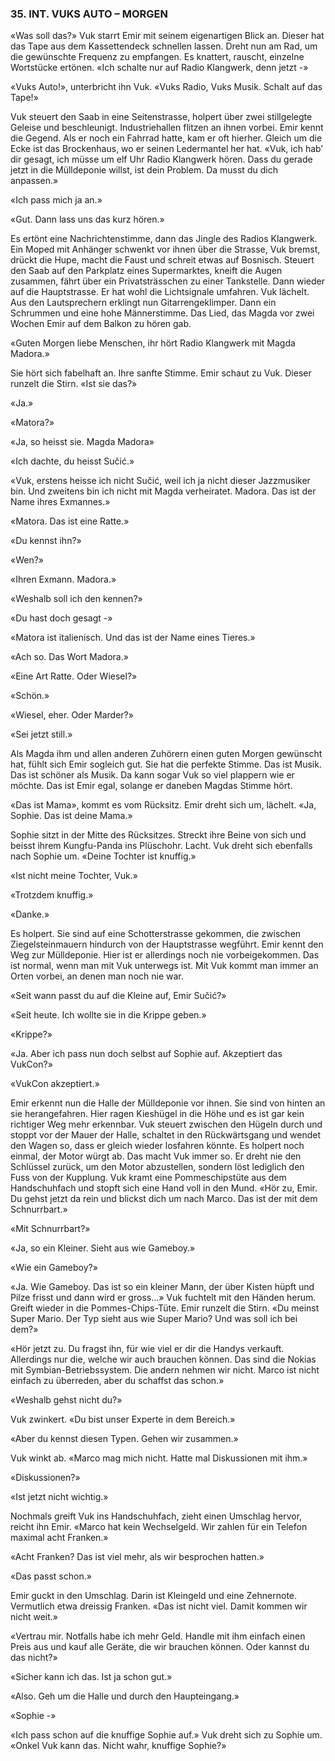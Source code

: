 ### 35. INT. VUKS AUTO – MORGEN

«Was soll das?» Vuk starrt Emir mit seinem eigenartigen Blick an. Dieser hat das Tape aus dem Kassettendeck schnellen lassen. Dreht nun am Rad, um die gewünschte Frequenz zu empfangen. Es knattert, rauscht, einzelne Wortstücke ertönen. «Ich schalte nur auf Radio Klangwerk, denn jetzt -»

«Vuks Auto!», unterbricht ihn Vuk. «Vuks Radio, Vuks Musik. Schalt auf das Tape!»

Vuk steuert den Saab in eine Seitenstrasse, holpert über zwei stillgelegte Geleise und beschleunigt. Industriehallen flitzen an ihnen vorbei. Emir kennt die Gegend. Als er noch ein Fahrrad hatte, kam er oft hierher. Gleich um die Ecke ist das Brockenhaus, wo er seinen Ledermantel her hat. «Vuk, ich hab’ dir gesagt, ich müsse um elf Uhr Radio Klangwerk hören. Dass du gerade jetzt in die Mülldeponie willst, ist dein Problem. Da musst du dich anpassen.»

«Ich pass mich ja an.»

«Gut. Dann lass uns das kurz hören.»

Es ertönt eine Nachrichtenstimme, dann das Jingle des Radios Klangwerk. Ein Moped mit Anhänger schwenkt vor ihnen über die Strasse, Vuk bremst, drückt die Hupe, macht die Faust und schreit etwas auf Bosnisch. Steuert den Saab auf den Parkplatz eines Supermarktes, kneift die Augen zusammen, fährt über ein Privatsträsschen zu einer Tankstelle. Dann wieder auf die Hauptstrasse. Er hat wohl die Lichtsignale umfahren. Vuk lächelt. Aus den Lautsprechern erklingt nun Gitarrengeklimper. Dann ein Schrummen und eine hohe Männerstimme. Das Lied, das Magda vor zwei Wochen Emir auf dem Balkon zu hören gab.

«Guten Morgen liebe Menschen, ihr hört Radio Klangwerk mit Magda Madora.»

Sie hört sich fabelhaft an. Ihre sanfte Stimme. Emir schaut zu Vuk. Dieser runzelt die Stirn. «Ist sie das?»

«Ja.»

«Matora?»

«Ja, so heisst sie. Magda Madora»

«Ich dachte, du heisst Sučić.»

«Vuk, erstens heisse ich nicht Sučić, weil ich ja nicht dieser Jazzmusiker bin. Und zweitens bin ich nicht mit Magda verheiratet. Madora. Das ist der Name ihres Exmannes.»

«Matora. Das ist eine Ratte.»

«Du kennst ihn?»

«Wen?»

«Ihren Exmann. Madora.»

«Weshalb soll ich den kennen?»

«Du hast doch gesagt -»

«Matora ist italienisch. Und das ist der Name eines Tieres.»

«Ach so. Das Wort Madora.»

«Eine Art Ratte. Oder Wiesel?»

«Schön.»

«Wiesel, eher. Oder Marder?»

«Sei jetzt still.»

Als Magda ihm und allen anderen Zuhörern einen guten Morgen gewünscht hat, fühlt sich Emir sogleich gut. Sie hat die perfekte Stimme. Das ist Musik. Das ist schöner als Musik. Da kann sogar Vuk so viel plappern wie er möchte. Das ist Emir egal, solange er daneben Magdas Stimme hört.

«Das ist Mama», kommt es vom Rücksitz. Emir dreht sich um, lächelt. «Ja, Sophie. Das ist deine Mama.»

Sophie sitzt in der Mitte des Rücksitzes. Streckt ihre Beine von sich und beisst ihrem Kungfu-Panda ins Plüschohr. Lacht. Vuk dreht sich ebenfalls nach Sophie um. «Deine Tochter ist knuffig.»

«Ist nicht meine Tochter, Vuk.»

«Trotzdem knuffig.»

«Danke.»

Es holpert. Sie sind auf eine Schotterstrasse gekommen, die zwischen Ziegelsteinmauern hindurch von der Hauptstrasse wegführt. Emir kennt den Weg zur Mülldeponie. Hier ist er allerdings noch nie vorbeigekommen. Das ist normal, wenn man mit Vuk unterwegs ist. Mit Vuk kommt man immer an Orten vorbei, an denen man noch nie war.

«Seit wann passt du auf die Kleine auf, Emir Sučić?»

«Seit heute. Ich wollte sie in die Krippe geben.»

«Krippe?»

«Ja. Aber ich pass nun doch selbst auf Sophie auf. Akzeptiert das VukCon?»

«VukCon akzeptiert.»

Emir erkennt nun die Halle der Mülldeponie vor ihnen. Sie sind von hinten an sie herangefahren. Hier ragen Kieshügel in die Höhe und es ist gar kein richtiger Weg mehr erkennbar. Vuk steuert zwischen den Hügeln durch und stoppt vor der Mauer der Halle, schaltet in den Rückwärtsgang und wendet den Wagen so, dass er gleich wieder losfahren könnte. Es holpert noch einmal, der Motor würgt ab. Das macht Vuk immer so. Er dreht nie den Schlüssel zurück, um den Motor abzustellen, sondern löst lediglich den Fuss von der Kupplung. Vuk kramt eine Pommeschipstüte aus dem Handschuhfach und stopft sich eine Hand voll in den Mund. «Hör zu, Emir. Du gehst jetzt da rein und blickst dich um nach Marco. Das ist der mit dem Schnurrbart.»

«Mit Schnurrbart?»

«Ja, so ein Kleiner. Sieht aus wie Gameboy.»

«Wie ein Gameboy?»

«Ja. Wie Gameboy. Das ist so ein kleiner Mann, der über Kisten hüpft und Pilze frisst und dann wird er gross...» Vuk fuchtelt mit den Händen herum. Greift wieder in die Pommes-Chips-Tüte. Emir runzelt die Stirn. «Du meinst Super Mario. Der Typ sieht aus wie Super Mario? Und was soll ich bei dem?»

«Hör jetzt zu. Du fragst ihn, für wie viel er dir die Handys verkauft. Allerdings nur die, welche wir auch brauchen können. Das sind die Nokias mit Symbian-Betriebssystem. Die andern nehmen wir nicht. Marco ist nicht einfach zu überreden, aber du schaffst das schon.»

«Weshalb gehst nicht du?»

Vuk zwinkert. «Du bist unser Experte in dem Bereich.»

«Aber du kennst diesen Typen. Gehen wir zusammen.»

Vuk winkt ab. «Marco mag mich nicht. Hatte mal Diskussionen mit ihm.»

«Diskussionen?»

«Ist jetzt nicht wichtig.»

Nochmals greift Vuk ins Handschuhfach, zieht einen Umschlag hervor, reicht ihn Emir. «Marco hat kein Wechselgeld. Wir zahlen für ein Telefon maximal acht Franken.»

«Acht Franken? Das ist viel mehr, als wir besprochen hatten.»

«Das passt schon.»

Emir guckt in den Umschlag. Darin ist Kleingeld und eine Zehnernote. Vermutlich etwa dreissig Franken. «Das ist nicht viel. Damit kommen wir nicht weit.»

«Vertrau mir. Notfalls habe ich mehr Geld. Handle mit ihm einfach einen Preis aus und kauf alle Geräte, die wir brauchen können. Oder kannst du das nicht?»

«Sicher kann ich das. Ist ja schon gut.»

«Also. Geh um die Halle und durch den Haupteingang.»

«Sophie -»

«Ich pass schon auf die knuffige Sophie auf.» Vuk dreht sich zu Sophie um. «Onkel Vuk kann das. Nicht wahr, knuffige Sophie?»
